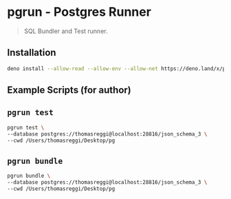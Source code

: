 # pgrun - Postgres Runner

> SQL Bundler and Test runner.

## Installation

```bash
deno install --allow-read --allow-env --allow-net https://deno.land/x/pgrun/bin.ts --name pgrun
```

## Example Scripts (for author)

## `pgrun test`

```bash
pgrun test \
--database postgres://thomasreggi@localhost:28816/json_schema_3 \
--cwd /Users/thomasreggi/Desktop/pg
```

## `pgrun bundle`

```bash
pgrun bundle \
--database postgres://thomasreggi@localhost:28816/json_schema_3 \
--cwd /Users/thomasreggi/Desktop/pg
```